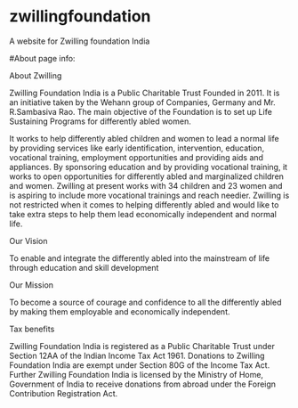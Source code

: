 # zwillingfoundation
A website for Zwilling foundation India

#About page info:

About Zwilling

Zwilling Foundation India is a Public Charitable Trust Founded in 2011.  It is an initiative taken by the Wehann group of Companies, Germany and Mr. R.Sambasiva Rao. The main objective of the Foundation is to set up Life Sustaining Programs for differently abled women. 

It works to help differently abled children and women to lead a normal life by providing services like early identification, intervention, education, vocational training, employment opportunities and providing aids and appliances. By sponsoring education and by providing vocational training, it works to open opportunities for differently abled and marginalized children and women. Zwilling at present works with 34 children and 23 women and is aspiring to include more vocational trainings and reach needier.  Zwilling is not restricted when it comes to helping differently abled and would like to take extra steps to help them lead economically independent and normal life.

Our Vision

To enable and integrate the differently abled into the mainstream of life through education and skill development 

Our Mission

To become a source of courage and confidence to all the differently abled by making them employable and economically independent.

Tax benefits

Zwilling Foundation India is registered as a Public Charitable Trust under Section 12AA of the Indian Income Tax Act 1961.  Donations to Zwilling Foundation India are exempt under Section 80G of the Income Tax Act.  Further Zwilling Foundation India is licensed by the Ministry of Home, Government of India to receive donations from abroad under the Foreign Contribution Registration Act. 


